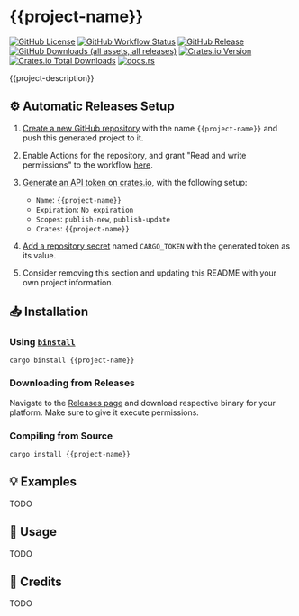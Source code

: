 # {{project-name}}

[![GitHub License](https://img.shields.io/github/license/{{username}}/{{project-name}}?logo=opensourceinitiative)](https://github.com/{{username}}/{{project-name}}/blob/main/LICENSE)
[![GitHub Workflow Status](https://img.shields.io/github/actions/workflow/status/{{username}}/{{project-name}}/release.yml?logo=githubactions)](https://github.com/{{username}}/{{project-name}}/blob/main/.github/workflows/release.yml)
[![GitHub Release](https://img.shields.io/github/v/release/{{username}}/{{project-name}}?logo=githubactions)](https://github.com/{{username}}/{{project-name}}/releases)
[![GitHub Downloads (all assets, all releases)](https://img.shields.io/github/downloads/{{username}}/{{project-name}}/total?logo=github)](https://github.com/{{username}}/{{project-name}}/releases)
[![Crates.io Version](https://img.shields.io/crates/v/{{project-name}}?logo=rust)](https://crates.io/crates/{{project-name}})
[![Crates.io Total Downloads](https://img.shields.io/crates/d/{{project-name}}?logo=rust)](https://crates.io/crates/{{project-name}})
[![docs.rs](https://img.shields.io/docsrs/{{project-name}}?logo=rust)](https://docs.rs/{{project-name}})

{{project-description}}

## ⚙️ Automatic Releases Setup

1. [Create a new GitHub repository](https://github.com/new) with the name `{{project-name}}` and push this generated project to it.
2. Enable Actions for the repository, and grant "Read and write permissions" to the workflow [here](https://github.com/{{username}}/{{project-name}}/settings/actions).
3. [Generate an API token on crates.io](https://crates.io/settings/tokens/new), with the following setup:

    - `Name`: `{{project-name}}`
    - `Expiration`: `No expiration`
    - `Scopes`: `publish-new`, `publish-update`
    - `Crates`: `{{project-name}}`

4. [Add a repository secret](https://github.com/{{username}}/{{project-name}}/settings/secrets/actions) named `CARGO_TOKEN` with the generated token as its value.
5. Consider removing this section and updating this README with your own project information.

## 📥 Installation

### Using [`binstall`](https://github.com/cargo-bins/cargo-binstall)

```shell
cargo binstall {{project-name}}
```

### Downloading from Releases

Navigate to the [Releases page](https://github.com/{{username}}/{{project-name}}/releases) and download respective binary for your platform. Make sure to give it execute permissions.

### Compiling from Source

```shell
cargo install {{project-name}}
```

## 💡 Examples

TODO

## 📖 Usage

TODO

## 🎉 Credits

TODO
